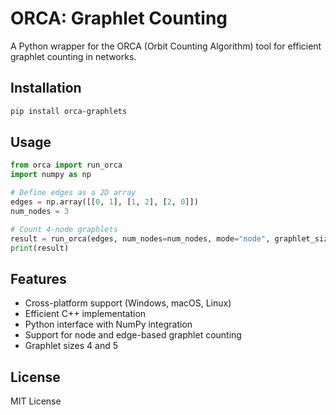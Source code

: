 # ORCA: Graphlet Counting

A Python wrapper for the ORCA (Orbit Counting Algorithm) tool for efficient graphlet counting in networks.

## Installation

```bash
pip install orca-graphlets
```

## Usage

```python
from orca import run_orca
import numpy as np

# Define edges as a 2D array
edges = np.array([[0, 1], [1, 2], [2, 0]])
num_nodes = 3

# Count 4-node graphlets
result = run_orca(edges, num_nodes=num_nodes, mode="node", graphlet_size=4)
print(result)
```

## Features

- Cross-platform support (Windows, macOS, Linux)
- Efficient C++ implementation
- Python interface with NumPy integration
- Support for node and edge-based graphlet counting
- Graphlet sizes 4 and 5

## License

MIT License
